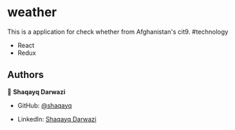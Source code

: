 # weather
This is a application for check whether from Afghanistan's cit9.
#technology 
- React
- Redux 
## Authors

👤 **Shaqayq Darwazi**

- GitHub: [@shaqayq](https://github.com/shaqayq)

- LinkedIn: [Shaqayq Darwazi](https://www.linkedin.com/in/shaqayq-darwazi-0a7487233//)
